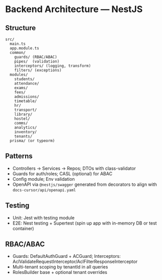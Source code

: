 # Backend Architecture — NestJS

## Structure
```
src/
  main.ts
  app.module.ts
  common/
    guards/ (RBAC/ABAC)
    pipes/  (validation)
    interceptors/ (logging, transform)
    filters/ (exceptions)
  modules/
    students/
    attendance/
    exams/
    fees/
    admissions/
    timetable/
    hr/
    transport/
    library/
    hostel/
    comms/
    analytics/
    inventory/
    tenants/
  prisma/ (or typeorm)  
```

## Patterns
- Controllers → Services → Repos; DTOs with class-validator
- Guards for auth/roles; CASL (optional) for ABAC
- Config module; Env validation
- OpenAPI via `@nestjs/swagger` generated from decorators to align with `docs-cursor/api/openapi.yaml`

## Testing
- Unit: Jest with testing module
- E2E: Nest testing + Supertest (spin up app with in-memory DB or test container)

## RBAC/ABAC
- Guards: DefaultAuthGuard + ACGuard; Interceptors: AclValidateRequestInterceptor/AclFilterResponseInterceptor
- Multi-tenant scoping by tenantId in all queries
- RolesBuilder base + optional tenant overrides


